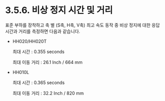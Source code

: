 ﻿# 3.5.6. 비상 정지 시간 및 거리  

표준 부하를 장착하고 축 별 (S축, H축, V축) 최고 속도 동작 중 비상 정지에 대한 응답 시간과 거리를 측정하면 다음과 같습니다.

*	HH020/HH020T

    최대 시간	: 0.355 seconds

    최대 이동 거리	: 26.1 Inch / 664 mm


*	HH010L

    최대 시간	: 0.365 seconds

    최대 이동 거리	: 32.2 Inch / 820 mm
